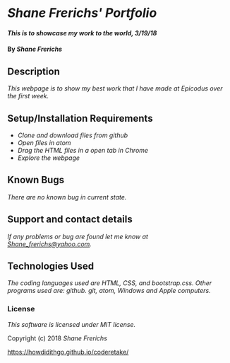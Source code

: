 # _Shane Frerichs' Portfolio_

#### _This is to showcase my work to the world, 3/19/18_

#### By _Shane Frerichs_

## Description

_This webpage is to show my best work that I have made at Epicodus over the first week._

## Setup/Installation Requirements

* _Clone and download files from github_
* _Open files in atom_
* _Drag the HTML files in a open tab in Chrome_
* _Explore the webpage_

## Known Bugs

_There are no known bug in current state._

## Support and contact details

_If any problems or bug are found let me know at Shane_frerichs@yahoo.com._

## Technologies Used

_The coding languages used are HTML, CSS, and bootstrap.css. Other programs used are: github. git, atom, Windows and Apple computers._

### License

*This software is licensed under MIT license.*

Copyright (c) 2018 _Shane Frerichs_


https://howdidithgo.github.io/coderetake/

